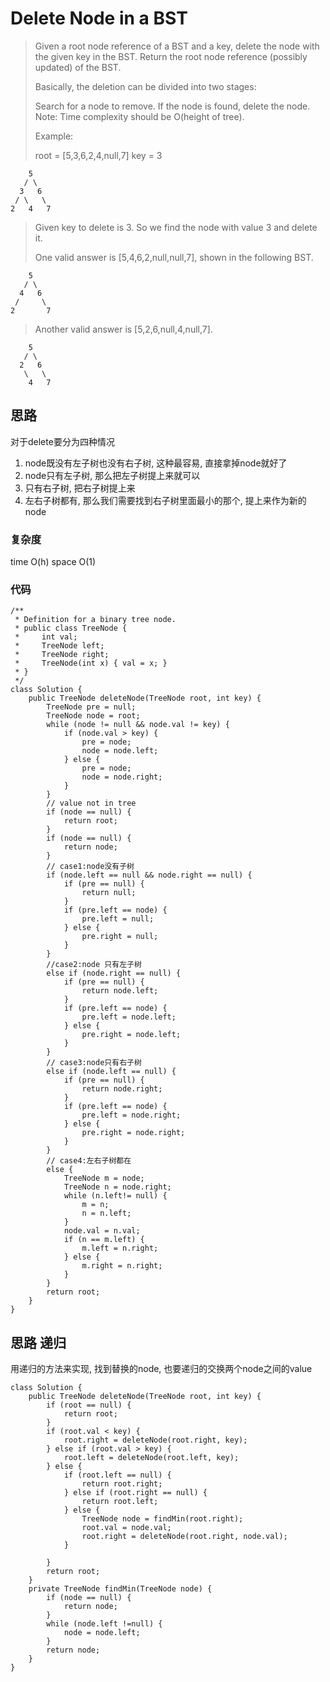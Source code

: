# Delete Node in a BST
> Given a root node reference of a BST and a key, delete the node with the given key in the BST. Return the root node reference (possibly updated) of the BST.
> 
> Basically, the deletion can be divided into two stages:
> 
> Search for a node to remove.
> If the node is found, delete the node.
> Note: Time complexity should be O(height of tree).
> 
> Example:
> 
> root = [5,3,6,2,4,null,7]
key = 3

	    5
	   / \
	  3   6
	 / \   \
	2   4   7

> Given key to delete is 3. So we find the node with value 3 and delete it.
> 
> One valid answer is [5,4,6,2,null,null,7], shown in the following BST.

	    5
	   / \
	  4   6
	 /     \
	2       7

> Another valid answer is [5,2,6,null,4,null,7].

	    5
	   / \
	  2   6
	   \   \
	    4   7

## 思路
对于delete要分为四种情况
1. node既没有左子树也没有右子树, 这种最容易, 直接拿掉node就好了
2. node只有左子树, 那么把左子树提上来就可以
3. 只有右子树, 把右子树提上来
4. 左右子树都有, 那么我们需要找到右子树里面最小的那个, 提上来作为新的node

### 复杂度
time O(h) space O(1)

### 代码
```
/**
 * Definition for a binary tree node.
 * public class TreeNode {
 *     int val;
 *     TreeNode left;
 *     TreeNode right;
 *     TreeNode(int x) { val = x; }
 * }
 */
class Solution {
    public TreeNode deleteNode(TreeNode root, int key) {
        TreeNode pre = null;
        TreeNode node = root;
        while (node != null && node.val != key) {
            if (node.val > key) {
                pre = node;
                node = node.left;
            } else {
                pre = node;
                node = node.right;
            }
        }
        // value not in tree
        if (node == null) {
            return root;
        }
        if (node == null) {
            return node;
        }
        // case1:node没有子树
        if (node.left == null && node.right == null) {
            if (pre == null) {
                return null;
            } 
            if (pre.left == node) {
                pre.left = null;
            } else {
                pre.right = null;
            }
        }
        //case2:node 只有左子树
        else if (node.right == null) {
            if (pre == null) {
                return node.left;
            }
            if (pre.left == node) {
                pre.left = node.left;
            } else {
                pre.right = node.left;
            }
        }
        // case3:node只有右子树
        else if (node.left == null) {
            if (pre == null) {
                return node.right;
            }
            if (pre.left == node) {
                pre.left = node.right;
            } else {
                pre.right = node.right;
            }
        }
        // case4:左右子树都在
        else {
            TreeNode m = node;
            TreeNode n = node.right;
            while (n.left!= null) {
                m = n;
                n = n.left;
            }
            node.val = n.val;
            if (n == m.left) {
                m.left = n.right;
            } else {
                m.right = n.right;
            }
        }
        return root;
    }
}
```


## 思路 递归
用递归的方法来实现, 找到替换的node, 也要递归的交换两个node之间的value

```
class Solution {
    public TreeNode deleteNode(TreeNode root, int key) {
        if (root == null) {
            return root;
        }
        if (root.val < key) {
            root.right = deleteNode(root.right, key);
        } else if (root.val > key) {
            root.left = deleteNode(root.left, key);
        } else {
            if (root.left == null) {
                return root.right;
            } else if (root.right == null) {
                return root.left;
            } else {
                TreeNode node = findMin(root.right);
                root.val = node.val;
                root.right = deleteNode(root.right, node.val);
            }
            
        }
        return root;
    }
    private TreeNode findMin(TreeNode node) {
        if (node == null) {
            return node;
        }
        while (node.left !=null) {
            node = node.left;
        }
        return node;
    }
}
```